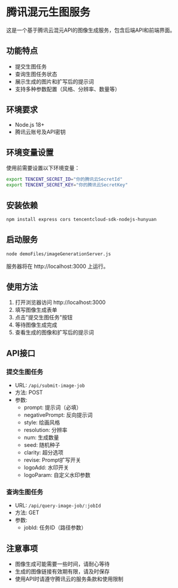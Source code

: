 # 腾讯混元生图服务

这是一个基于腾讯云混元API的图像生成服务，包含后端API和前端界面。

## 功能特点

- 提交生图任务
- 查询生图任务状态
- 展示生成的图片和扩写后的提示词
- 支持多种参数配置（风格、分辨率、数量等）

## 环境要求

- Node.js 18+
- 腾讯云账号及API密钥

## 环境变量设置

使用前需要设置以下环境变量：

```bash
export TENCENT_SECRET_ID="你的腾讯云SecretId"
export TENCENT_SECRET_KEY="你的腾讯云SecretKey"
```

## 安装依赖

```bash
npm install express cors tencentcloud-sdk-nodejs-hunyuan
```

## 启动服务

```bash
node demoFiles/imageGenerationServer.js
```

服务器将在 http://localhost:3000 上运行。

## 使用方法

1. 打开浏览器访问 http://localhost:3000
2. 填写图像生成表单
3. 点击"提交生图任务"按钮
4. 等待图像生成完成
5. 查看生成的图像和扩写后的提示词

## API接口

### 提交生图任务

- URL: `/api/submit-image-job`
- 方法: POST
- 参数:
  - prompt: 提示词（必填）
  - negativePrompt: 反向提示词
  - style: 绘画风格
  - resolution: 分辨率
  - num: 生成数量
  - seed: 随机种子
  - clarity: 超分选项
  - revise: Prompt扩写开关
  - logoAdd: 水印开关
  - logoParam: 自定义水印参数

### 查询生图任务

- URL: `/api/query-image-job/:jobId`
- 方法: GET
- 参数:
  - jobId: 任务ID（路径参数）

## 注意事项

- 图像生成可能需要一些时间，请耐心等待
- 生成的图像链接有效期有限，请及时保存
- 使用API时请遵守腾讯云的服务条款和使用限制 